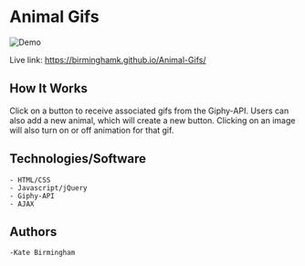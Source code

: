# Animal Gifs

![Demo](https://user-images.githubusercontent.com/30732917/38842668-7ccc2a54-41a8-11e8-8f03-f925b72bb96f.gif)

Live link: https://birminghamk.github.io/Animal-Gifs/

## How It Works

Click on a button to receive associated gifs from the Giphy-API. Users can also add a new animal, which will create a new button. Clicking on an image will also turn on or off animation for that gif.


## Technologies/Software
	- HTML/CSS
	- Javascript/jQuery
	- Giphy-API
	- AJAX
## Authors
	-Kate Birmingham

